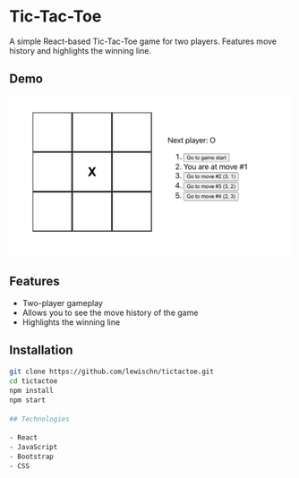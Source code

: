 # Tic-Tac-Toe
    
A simple React-based Tic-Tac-Toe game for two players. Features move history and highlights the winning line.

## Demo

![Tic-Tac-Toe Demo](assets/tictactoe.png)  

## Features

- Two-player gameplay
- Allows you to see the move history of the game
- Highlights the winning line

## Installation

```bash
git clone https://github.com/lewischn/tictactoe.git
cd tictactoe
npm install
npm start

## Technologies

- React
- JavaScript
- Bootstrap
- CSS
